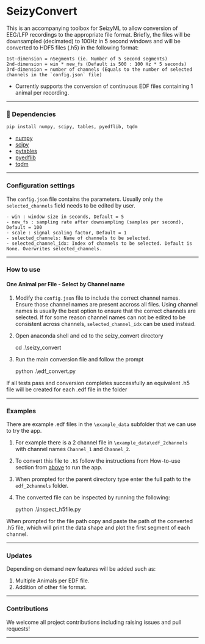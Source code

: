 # SeizyConvert
This is an accompanying toolbox for SeizyML to allow conversion of EEG/LFP recordings to
the appropriate file format. Briefly, the files will be downsampled (decimated) to 100Hz
in 5 second windows and will be converted to HDF5 files (.h5) in the following format:

    1st-dimension = nSegments (ie. Number of 5 second segments)
    2nd-dimension = win * new_fs (Default is 500 : 100 Hz * 5 seconds)
    3rd-dimension = number of channels (Equals to the number of selected channels in the `config.json` file)

- Currently supports the conversion of continuous EDF files containing 1 animal per recording.

----------
### :snake: Dependencies

    pip install numpy, scipy, tables, pyedflib, tqdm

- [numpy](https://numpy.org/)
- [scipy](https://www.scipy.org/)
- [pytables](https://www.pytables.org/)
- [pyedflib](https://pyedflib.readthedocs.io/en/latest/)
- [tqdm](https://github.com/tqdm/tqdm)
----------
### Configuration settings
The `config.json` file contains the parameters. Usually only the `selected_channels` field needs to be edited by user.

    - win : window size in seconds, Default = 5
    - new_fs : sampling rate after downsampling (samples per second), Default = 100
    - scale : signal scaling factor, Default = 1
    - selected_channels: Name of channels to be selected.
    - selected_channel_idx: Index of channels to be selected. Default is None. Overwrites selected_channels.
----------
### How to use

#### One Animal per File - Select by Channel name
1) Modify the `config.json` file to include the correct channel names. Ensure those channel names are present accross all files.
Using channel names is usually the best option to ensure that the correct channels are selected. 
If for some reason channel names can not be edited to be consistent across channels, `selected_channel_idx` can be used instead.

2) Open anaconda shell and cd to the seizy_convert directory

    cd .\seizy_convert

3) Run the main conversion file and follow the prompt

    python .\edf_convert.py

If all tests pass and conversion completes successfully an equivalent .h5 file will be created for each .edf file in the folder

----------
### Examples
There are example .edf files in the `\example_data` subfolder that we can use to try the app.
1) For example there is a 2 channel file in `\example_data\edf_2channels` with channel names `Channel_1` and `Channel_2`.
2) To convert this file to `.h5` follow the instructions from How-to-use section from [above](###How-to-use) to run the app.
3) When prompted for the parent directory type enter the full path to the `edf_2channels` folder.
4) The converted file can be inspected by running the following:

    python .\inspect_h5file.py

When prompted for the file path copy and paste the path of the converted .h5 file, which will print the data shape and plot the first segment of each channel.

----------
### Updates
Depending on demand new features will be added such as:
1) Multiple Animals per EDF file.
2) Addition of other file format.

----------
### Contributions
We welcome all project contributions including raising issues and pull requests!

---

